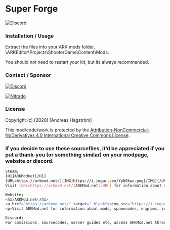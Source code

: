 # Super Forge

[![Discord](https://i.imgur.com/YpN9kwu.png)](https://arkmod.net/)

### Installation / Usage

Extract the files into your ARK mods folder, \ARKEditor\Projects\ShooterGame\Content\Mods\. 

You should not need to restart your kit, but its always recommended.

### Contact / Sponsor
[![Discord](https://i.imgur.com/mawb62a.png)](https://arkmod.net/discord/)

[![Nitrado](https://i.imgur.com/UnEUi0X.png)](https://arkmod.net/nitrado/)

### License

Copyright (c) [2020] [Andreas Hagström]

This mod/code/work is protected by the [Attribution-NonCommercial-NoDerivatives 4.0 International Creative Commons License](https://creativecommons.org/licenses/by-nc-nd/4.0/legalcode).

### If you decide to use these sourcefiles, it’d be appreciated if you put a thank-you (or something similar) on your modpage, website or discord.
```sh
Steam;
[H1]ARKModnet[/H1]
[URL=https://arkmod.net/][IMG]https://i.imgur.com/YpN9kwu.png[/IMG][/URL]
Visit [URL=https://arkmod.net/]ARKMod.net[/URL] for information about mods, spawncodes, engrams, ini-settings, sourcefiles, request mod commission, serverguides, get your own subdomain/hosting, SVN server, discord bots and much more!

Website;
<h1>ARKMod.net</h1>
<a href="https://arkmod.net/" target="_blank"><img src="https://i.imgur.com/YpN9kwu.png" title="ARKMod.net"></a>
<p>Visit ARKMod.net for information about mods, spawncodes, engrams, ini-settings, sourcefiles, request mod commission, serverguides, get your own subdomain/hosting, SVN server, discord bots and much more!</p>

Discord;
For comissions, sourcecodes, server guides etc, access ARKMod.net through <https://arkmod.net/>.
```

